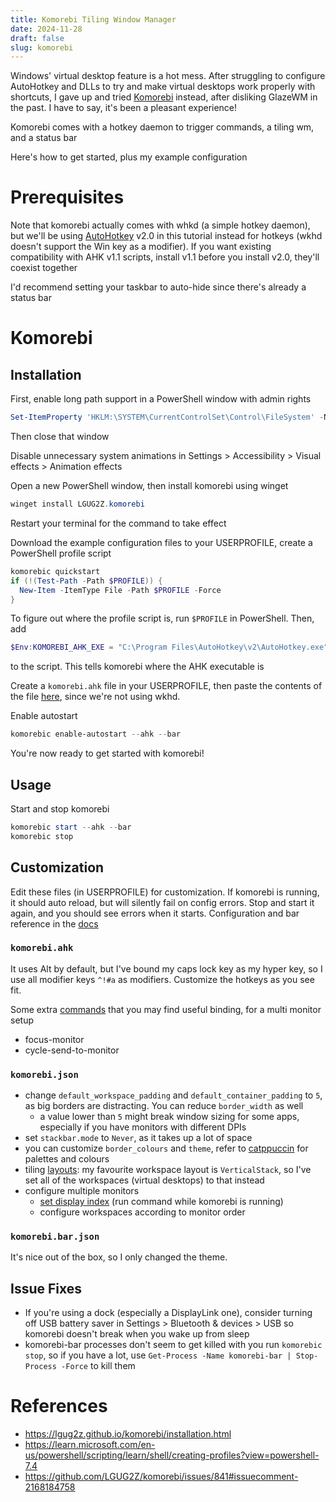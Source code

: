 ```yaml
---
title: Komorebi Tiling Window Manager
date: 2024-11-28
draft: false
slug: komorebi
---
```


Windows' virtual desktop feature is a hot mess. After struggling to configure AutoHotkey and DLLs to try and make virtual desktops work properly with shortcuts, I gave up and tried [Komorebi](https://lgug2z.github.io/komorebi/) instead, after disliking GlazeWM in the past. I have to say, it's been a pleasant experience!

Komorebi comes with a hotkey daemon to trigger commands, a tiling wm, and a status bar

Here's how to get started, plus my example configuration
# Prerequisites
Note that komorebi actually comes with whkd (a simple hotkey daemon), but we'll be using [AutoHotkey](https://www.autohotkey.com/) v2.0 in this tutorial instead for hotkeys (wkhd doesn't support the Win key as a modifier). If you want existing compatibility with AHK v1.1 scripts, install v1.1 before you install v2.0, they'll coexist together

I'd recommend setting your taskbar to auto-hide since there's already a status bar
# Komorebi
## Installation
First, enable long path support in a PowerShell window with admin rights
```PowerShell
Set-ItemProperty 'HKLM:\SYSTEM\CurrentControlSet\Control\FileSystem' -Name 'LongPathsEnabled' -Value 1
```
Then close that window

Disable unnecessary system animations in Settings > Accessibility > Visual effects > Animation effects

Open a new PowerShell window, then install komorebi using winget
```PowerShell
winget install LGUG2Z.komorebi
```

Restart your terminal for the command to take effect

Download the example configuration files to your USERPROFILE, create a PowerShell profile script
```PowerShell
komorebic quickstart
if (!(Test-Path -Path $PROFILE)) {
  New-Item -ItemType File -Path $PROFILE -Force
}
```

To figure out where the profile script is, run `$PROFILE` in PowerShell. Then, add
```PowerShell
$Env:KOMOREBI_AHK_EXE = "C:\Program Files\AutoHotkey\v2\AutoHotkey.exe"
```
to the script. This tells komorebi where the AHK executable is

Create a `komorebi.ahk` file in your USERPROFILE, then paste the contents of the file [here](https://lgug2z.github.io/komorebi/common-workflows/autohotkey.html), since we're not using wkhd.

Enable autostart
```PowerShell
komorebic enable-autostart --ahk --bar
```

You're now ready to get started with komorebi!
## Usage
Start and stop komorebi
```PowerShell
komorebic start --ahk --bar
komorebic stop
```
## Customization
Edit these files (in USERPROFILE) for customization. If komorebi is running, it should auto reload, but will silently fail on config errors. Stop and start it again, and you should see errors when it starts. Configuration and bar reference in the [docs](https://lgug2z.github.io/)
### `komorebi.ahk`
It uses Alt by default, but I've bound my caps lock key as my hyper key, so I use all modifier keys `^!#a` as modifiers. Customize the hotkeys as you see fit.

Some extra [commands](https://lgug2z.github.io/komorebi/cli/quickstart.html) that you may find useful binding, for a multi monitor setup
- focus-monitor
- cycle-send-to-monitor
### `komorebi.json`
- change `default_workspace_padding` and `default_container_padding` to `5`, as big borders are distracting. You can reduce `border_width` as well
	- a value lower than `5` might break window sizing for some apps, especially if you have monitors with different DPIs
- set `stackbar.mode` to `Never`, as it takes up a lot of space
- you can customize `border_colours` and `theme`, refer to [catppuccin](https://catppuccin.com/palette) for palettes and colours
- tiling [layouts](https://lgug2z.github.io/komorebi/example-configurations.html#layouts): my favourite workspace layout is `VerticalStack`, so I've set all of the workspaces (virtual desktops) to that instead
- configure multiple monitors
	- [set display index](https://lgug2z.github.io/komorebi/common-workflows/set-display-index.html) (run command while komorebi is running)
	- configure workspaces according to monitor order
### `komorebi.bar.json`
It's nice out of the box, so I only changed the theme.
## Issue Fixes
- If you're using a dock (especially a DisplayLink one), consider turning off USB battery saver in Settings > Bluetooth & devices > USB so komorebi doesn't break when you wake up from sleep
- komorebi-bar processes don't seem to get killed with you run `komorebic stop`, so if you have a lot, use `Get-Process -Name komorebi-bar | Stop-Process -Force` to kill them

# References
- https://lgug2z.github.io/komorebi/installation.html
- https://learn.microsoft.com/en-us/powershell/scripting/learn/shell/creating-profiles?view=powershell-7.4
- https://github.com/LGUG2Z/komorebi/issues/841#issuecomment-2168184758